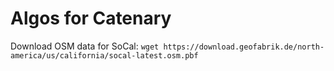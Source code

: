 # Algos for Catenary
Download OSM data for SoCal:
```wget https://download.geofabrik.de/north-america/us/california/socal-latest.osm.pbf```
